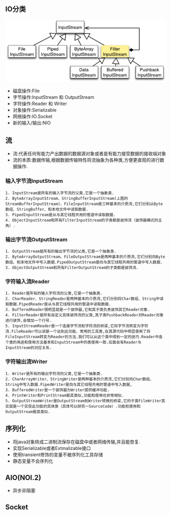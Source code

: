 ## IO分类
![](../resources/io.jpg)
* 磁盘操作:File
* 字节操作:InputStream 和 OutputStream
* 字符操作:Reader 和 Writer
* 对象操作:Serializable
* 网络操作:IO.Socket
* 新的输入/输出:NIO
## 流
* 流:代表任何有能力产出数据的数据源对象或者是有能力接受数据的接收端对象<Thinking in Java>
* 流的本质:数据传输,根据数据传输特性将流抽象为各种类,方便更直观的进行数据操作.
### 输入字节流InputStream
    1. InputStream是所有的输入字节流的父类,它是一个抽象类.
    2. ByteArrayInputStream、StringBufferInputStream(上图的StreamBufferInputStream)、FileInputStream是三种基本的介质流,它们分别从Byte数组、StringBuffer、和本地文件中读取数据.
    3. PipedInputStream是从与其它线程共用的管道中读取数据.
    4. ObjectInputStream和所有FilterInputStream的子类都是装饰流（装饰器模式的主角）.
### 输出字节流OutputStream
    1. OutputStream是所有的输出字节流的父类,它是一个抽象类.
    2. ByteArrayOutputStream、FileOutputStream是两种基本的介质流,它们分别向Byte数组、和本地文件中写入数据.PipedOutputStream是向与其它线程共用的管道中写入数据.
    3. ObjectOutputStream和所有FilterOutputStream的子类都是装饰流.
### 字符输入流Reader
    1. Reader是所有的输入字符流的父类,它是一个抽象类.
    2. CharReader、StringReader是两种基本的介质流,它们分别将Char数组、String中读取数据.PipedReader是从与其它线程共用的管道中读取数据.
    3. BufferedReader很明显就是一个装饰器,它和其子类负责装饰其它Reader对象.   
    4. FilterReader是所有自定义具体装饰流的父类,其子类PushbackReader对Reader对象进行装饰,会增加一个行号.   
    5. InputStreamReader是一个连接字节流和字符流的桥梁,它将字节流转变为字符流.FileReader可以说是一个达到此功能、常用的工具类,在其源代码中明显使用了将FileInputStream转变为Reader的方法.我们可以从这个类中得到一定的技巧.Reader中各个类的用途和使用方法基本和InputStream中的类使用一致.后面会有Reader与InputStream的对应关系.
### 字符输出流Writer
    1. Writer是所有的输出字符流的父类,它是一个抽象类.
    2. CharArrayWriter、StringWriter是两种基本的介质流,它们分别向Char数组、String中写入数据.PipedWriter是向与其它线程共用的管道中写入数据,  
    3. BufferedWriter是一个装饰器为Writer提供缓冲功能.
    4. PrintWriter和PrintStream极其类似,功能和使用也非常相似.
    5. OutputStreamWriter是OutputStream到Writer转换的桥梁,它的子类FileWriter其实就是一个实现此功能的具体类（具体可以研究一SourceCode）.功能和使用和OutputStream极其类似.
## 序列化
* 将java对象转成二进制流保存在磁盘中或者网络传输,并且能恢复.
* 实现Serializable或者Extmalizable接口
* 使用transient修饰的变量不被序列化工具存储
* 静态变量不会序列化

    
## AIO(NOI.2)
* 异步非阻塞

## Socket